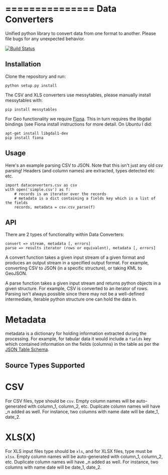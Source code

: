 ===============
Data Converters
===============

Unified python library to convert data from one format to another. Please file bugs for any unexpected behavior.

[![Build
Status](https://travis-ci.org/okfn/data-converters.png?branch=master)](https://travis-ci.org/okfn/data-converters)

Installation
------------

Clone the repository and run:

    python setup.py install

The CSV and XLS converters use messytables, please manually install messytables with:

    pip install messytables

For Geo functionality we require [Fiona](http://toblerity.github.com/fiona/). This in turn requires the libgdal bindings (see Fiona install instructions for more detail. On Ubuntu I did:

    apt-get install libgdal1-dev
    pip install fiona

Usage
-----

Here's an example parsing CSV to JSON. Note that this isn't just any old csv parsing! Headers (and column names) are extracted, types detected etc etc.

    import dataconverters.csv as csv
    with open('simple.csv') as f:
        # records is an iterator over the records
        # metadata is a dict containing a fields key which is a list of the fields
        records, metadata = csv.csv_parse(f)

API
---

There are 2 types of functionality within Data Converters:

    convert => stream, metadata [, errors]
    parse => results iterator (rows or equivalent), metadata [, errors]

A convert function takes a given input stream of a given format and produces an output stream in a specified output format. For example, converting CSV to JSON (in a specific structure), or taking KML to GeoJSON.

A parse function takes a given input stream and returns python objects in a given structure. For example, CSV is converted to an iterator of rows. Parsing isn't always possible since there may not be a well-defined intermediate, iterable python structure one can hold the data in.

Metadata
========

metadata is a dictionary for holding information extracted during the processing. For example, for tabular data it would include a `fields` key which contained information on the fields (columns) in the table as per the [JSON Table Schema](http://www.dataprotocols.org/en/latest/json-table-schema.html).

Source Types Supported
----------------------

CSV
===

For CSV files, type should be `csv`. Empty column names will be auto-generated with column_1, column_2, etc. Duplicate column names will have _n added as well. For instance, two columns with name date will be date_1, date_2.


XLS(X)
======

For XLS input files type should be `xls`, and for XLSX files, type must be `xlsx`. Empty column names will be auto-generated with column_1, column_2, etc. Duplicate column names will have _n added as well. For instance, two columns with name date will be date_1, date_2.


